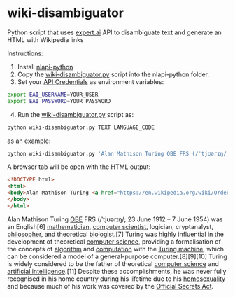 # wiki-disambiguator
Python script that uses [expert.ai](https://expert.ai) API to disambiguate text and generate an HTML with Wikipedia links

Instructions:
1. Install [nlapi-python](https://github.com/therealexpertai/nlapi-python)
2. Copy the [wiki-disambiguator.py](./wiki-disambiguator.py) script into the nlapi-python folder.
3. Set your [API Credentials](https://developer.expert.ai/ui/login) as environment variables:
  ```bash
  export EAI_USERNAME=YOUR_USER
  export EAI_PASSWORD=YOUR_PASSWORD
  ```
4. Run the [wiki-disambiguator.py](./wiki-disambiguator.py) script as:
  ```bash
  python wiki-disambiguator.py TEXT LANGUAGE_CODE
  ```
  as an example:
  ```bash
  python wiki-disambiguator.py 'Alan Mathison Turing OBE FRS (/ˈtjʊərɪŋ/; 23 June 1912 – 7 June 1954) was an English[6] mathematician, computer scientist, logician, cryptanalyst, philosopher, and theoretical biologist.[7] Turing was highly influential in the development of theoretical computer science, providing a formalisation of the concepts of algorithm and computation with the Turing machine, which can be considered a model of a general-purpose computer.[8][9][10] Turing is widely considered to be the father of theoretical computer science and artificial intelligence.[11] Despite these accomplishments, he was never fully recognised in his home country during his lifetime due to his homosexuality and because much of his work was covered by the Official Secrets Act.' 'en'
  ```
  A browser tab will be open with the HTML output:
  ```html
  <!DOCTYPE html>
  <html>
  <body>Alan Mathison Turing <a href="https://en.wikipedia.org/wiki/Order_of_the_British_Empire">OBE</a> FRS (/ˈtjʊərɪŋ/; 23 June 1912 – 7 June 1954) was an English[6] <a href="https://en.wikipedia.org/wiki/Mathematician">mathematician</a>, <a href="https://en.wikipedia.org/wiki/Computer_scientist">computer scientist</a>, logician, cryptanalyst, <a href="https://en.wikipedia.org/wiki/Philosopher">philosopher</a>, and theoretical <a href="https://en.wikipedia.org/wiki/Biologist">biologist</a>.[7] Turing was highly influential in the development of theoretical <a href="https://en.wikipedia.org/wiki/Computer_science">computer science</a>, providing a formalisation of the concepts of <a href="https://en.wikipedia.org/wiki/Algorithm">algorithm</a> and <a href="https://en.wikipedia.org/wiki/Computation">computation</a> with the <a href="https://en.wikipedia.org/wiki/Turing_machine">Turing machine</a>, which can be considered a model of a general-purpose computer.[8][9][10] Turing is widely considered to be the father of theoretical <a href="https://en.wikipedia.org/wiki/Computer_science">computer science</a> and <a href="https://en.wikipedia.org/wiki/Artificial_intelligence">artificial intelligence</a>.[11] Despite these accomplishments, he was never fully recognised in his home country during his lifetime due to his <a href="https://en.wikipedia.org/wiki/Homosexuality">homosexuality</a> and because much of his work was covered by the <a href="https://en.wikipedia.org/wiki/Official_Secrets_Act">Official Secrets Act</a>.
  </body>
  </html>
  ```

Alan Mathison Turing <a href="https://en.wikipedia.org/wiki/Order_of_the_British_Empire">OBE</a> FRS (/ˈtjʊərɪŋ/; 23 June 1912 – 7 June 1954) was an English[6] <a href="https://en.wikipedia.org/wiki/Mathematician">mathematician</a>, <a href="https://en.wikipedia.org/wiki/Computer_scientist">computer scientist</a>, logician, cryptanalyst, <a href="https://en.wikipedia.org/wiki/Philosopher">philosopher</a>, and theoretical <a href="https://en.wikipedia.org/wiki/Biologist">biologist</a>.[7] Turing was highly influential in the development of theoretical <a href="https://en.wikipedia.org/wiki/Computer_science">computer science</a>, providing a formalisation of the concepts of <a href="https://en.wikipedia.org/wiki/Algorithm">algorithm</a> and <a href="https://en.wikipedia.org/wiki/Computation">computation</a> with the <a href="https://en.wikipedia.org/wiki/Turing_machine">Turing machine</a>, which can be considered a model of a general-purpose computer.[8][9][10] Turing is widely considered to be the father of theoretical <a href="https://en.wikipedia.org/wiki/Computer_science">computer science</a> and <a href="https://en.wikipedia.org/wiki/Artificial_intelligence">artificial intelligence</a>.[11] Despite these accomplishments, he was never fully recognised in his home country during his lifetime due to his <a href="https://en.wikipedia.org/wiki/Homosexuality">homosexuality</a> and because much of his work was covered by the <a href="https://en.wikipedia.org/wiki/Official_Secrets_Act">Official Secrets Act</a>.

